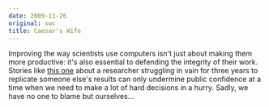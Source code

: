 ```yaml
---
date: 2009-11-26
original: swc
title: Caesar's Wife
---
```

<p>Improving the way scientists use computers isn't just about making them more productive: it's also essential to defending the integrity of their work. Stories like <a href="http://pajamasmedia.com/blog/climategate-computer-codes-are-the-real-story/">this one</a> about a researcher struggling in vain for three years to replicate someone else's results can only undermine public confidence at a time when we need to make a lot of hard decisions in a hurry. Sadly, we have no one to blame but ourselves…</p>
